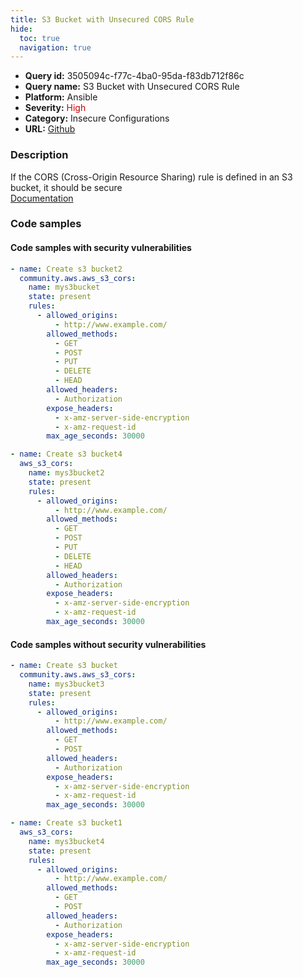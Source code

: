 ```yaml
---
title: S3 Bucket with Unsecured CORS Rule
hide:
  toc: true
  navigation: true
---
```


<style>
  .highlight .hll {
    background-color: #ff171742;
  }
  .md-content {
    max-width: 1100px;
    margin: 0 auto;
  }
</style>

-   **Query id:** 3505094c-f77c-4ba0-95da-f83db712f86c
-   **Query name:** S3 Bucket with Unsecured CORS Rule
-   **Platform:** Ansible
-   **Severity:** <span style="color:#C00">High</span>
-   **Category:** Insecure Configurations
-   **URL:** [Github](https://github.com/Checkmarx/kics/tree/master/assets/queries/ansible/aws/s3_bucket_with_unsecured_cors_rule)

### Description
If the CORS (Cross-Origin Resource Sharing) rule is defined in an S3 bucket, it should be secure<br>
[Documentation](https://docs.ansible.com/ansible/latest/collections/community/aws/aws_s3_cors_module.html#parameter-rules)

### Code samples
#### Code samples with security vulnerabilities
```yaml title="Positive test num. 1 - yaml file" hl_lines="5"
- name: Create s3 bucket2
  community.aws.aws_s3_cors:
    name: mys3bucket
    state: present
    rules:
      - allowed_origins:
          - http://www.example.com/
        allowed_methods:
          - GET
          - POST
          - PUT
          - DELETE
          - HEAD
        allowed_headers:
          - Authorization
        expose_headers:
          - x-amz-server-side-encryption
          - x-amz-request-id
        max_age_seconds: 30000

```
```yaml title="Positive test num. 2 - yaml file" hl_lines="5"
- name: Create s3 bucket4
  aws_s3_cors:
    name: mys3bucket2
    state: present
    rules:
      - allowed_origins:
          - http://www.example.com/
        allowed_methods:
          - GET
          - POST
          - PUT
          - DELETE
          - HEAD
        allowed_headers:
          - Authorization
        expose_headers:
          - x-amz-server-side-encryption
          - x-amz-request-id
        max_age_seconds: 30000

```


#### Code samples without security vulnerabilities
```yaml title="Negative test num. 1 - yaml file"
- name: Create s3 bucket
  community.aws.aws_s3_cors:
    name: mys3bucket3
    state: present
    rules:
      - allowed_origins:
          - http://www.example.com/
        allowed_methods:
          - GET
          - POST
        allowed_headers:
          - Authorization
        expose_headers:
          - x-amz-server-side-encryption
          - x-amz-request-id
        max_age_seconds: 30000

```
```yaml title="Negative test num. 2 - yaml file"
- name: Create s3 bucket1
  aws_s3_cors:
    name: mys3bucket4
    state: present
    rules:
      - allowed_origins:
          - http://www.example.com/
        allowed_methods:
          - GET
          - POST
        allowed_headers:
          - Authorization
        expose_headers:
          - x-amz-server-side-encryption
          - x-amz-request-id
        max_age_seconds: 30000

```
